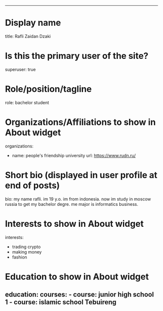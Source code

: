 
---
# Display name
title: Rafli Zaidan Dzaki

# Is this the primary user of the site?
superuser: true

# Role/position/tagline
role: bachelor student

# Organizations/Affiliations to show in About widget
organizations:
  - name: people's friendship university
    url: https://www.rudn.ru/

# Short bio (displayed in user profile at end of posts)
bio: my name rafli. im 19 y.o. im from indonesia. now im study in moscow russia to get my bachelor degre. me major is informatics business.

# Interests to show in About widget
interests:
  - trading crypto
  - making money
  - fashion

# Education to show in About widget
education:
  courses:
    - course: junior high school 1 
    - course: islamic school Tebuireng
---
